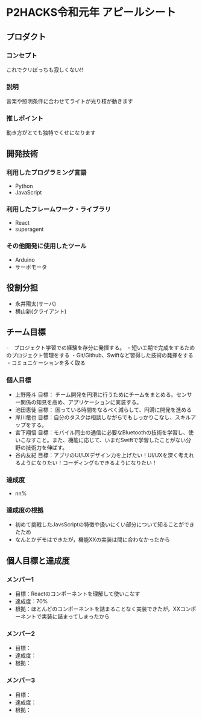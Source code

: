 # P2HACKS令和元年 アピールシート

## プロダクト

### コンセプト
これでクリぼっちも寂しくない!!

### 説明
音楽や照明条件に合わせてライトが光り枝が動きます

### 推しポイント
動き方がとても独特でくせになります

## 開発技術

### 利用したプログラミング言語
- Python
- JavaScript

### 利用したフレームワーク・ライブラリ
- React
- superagent

### その他開発に使用したツール
- Arduino
- サーボモータ

## 役割分担
- 永井陽太(サーバ)
- 横山新(クライアント)

## チーム目標
-　プロジェクト学習での経験を存分に発揮する。
・短い工期で完成をするためのプロジェクト管理をする
・Git/Github、Swiftなど習得した技術の発揮をする
・コミュニケーションを多く取る
### 個人目標
- 上野隆斗
目標： チーム開発を円滑に行うためにチームをまとめる。センサー関係の知見を高め、アプリケーションに実装する。
- 池田恵徒
目標： 困っている時間をなるべく減らして、円滑に開発を進める
- 岸川竜也
目標：自分のタスクは相談しながらでもしっかりこなし、スキルアップをする。
- 宮下翔悟
目標：モバイル同士の通信に必要なBluetoothの技術を学習し、使いこなすこと。また、機能に応じて、いまだSwiftで学習したことがない分野の技術力を伸ばす。
- 谷内友紀
目標：アプリのUI/UXデザイン力を上げたい！UI/UXを深く考えれるようになりたい！コーディングもできるようになりたい！

### 達成度
- nn%

### 達成度の根拠
- 初めて挑戦したJavsScriptの特徴や扱いにくい部分について知ることができたため
- なんとかデモはできたが，機能XXの実装は間に合わなかったから

## 個人目標と達成度

### メンバー1
- 目標：Reactのコンポーネントを理解して使いこなす
- 達成度：70%
- 根拠：ほとんどのコンポーネントを詰まることなく実装できたが，XXコンポーネントで実装に詰まってしまったから

### メンバー2
- 目標：
- 達成度：
- 根拠：

### メンバー3
- 目標：
- 達成度：
- 根拠：
